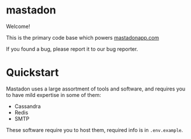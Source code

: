 # mastadon
Welcome!

This is the primary code base which powers [mastadonapp.com](https://mastadonapp.com)

If you found a bug, please report it to our bug reporter.

# Quickstart
Mastadon uses a large assortment of tools and software, and requires you to have mild expertise in some of them:

- Cassandra
- Redis
- SMTP

These software require you to host them, required info is in `.env.example`.
